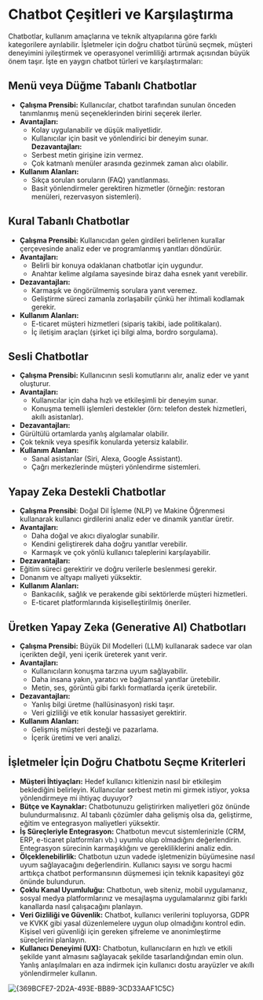 # Chatbot Çeşitleri ve Karşılaştırma

Chatbotlar, kullanım amaçlarına ve teknik altyapılarına göre farklı kategorilere ayrılabilir. İşletmeler için doğru chatbot türünü seçmek, müşteri deneyimini iyileştirmek ve operasyonel verimliliği artırmak açısından büyük önem taşır. İşte en yaygın chatbot türleri ve karşılaştırmaları:

## Menü veya Düğme Tabanlı Chatbotlar

* **Çalışma Prensibi:** Kullanıcılar, chatbot tarafından sunulan önceden tanımlanmış menü seçeneklerinden birini seçerek ilerler.
* **Avantajları:**
  * Kolay uygulanabilir ve düşük maliyetlidir.
  * Kullanıcılar için basit ve yönlendirici bir deneyim sunar.
**Dezavantajları:**
  * Serbest metin girişine izin vermez.
  * Çok katmanlı menüler arasında gezinmek zaman alıcı olabilir.
* **Kullanım Alanları:**
  * Sıkça sorulan soruların (FAQ) yanıtlanması.
  * Basit yönlendirmeler gerektiren hizmetler (örneğin: restoran menüleri, rezervasyon sistemleri).
 
## Kural Tabanlı Chatbotlar

* **Çalışma Prensibi:** Kullanıcıdan gelen girdileri belirlenen kurallar çerçevesinde analiz eder ve programlanmış yanıtları döndürür.
* **Avantajları:**
  * Belirli bir konuya odaklanan chatbotlar için uygundur.
  * Anahtar kelime algılama sayesinde biraz daha esnek yanıt verebilir.
* **Dezavantajları:**
  * Karmaşık ve öngörülmemiş sorulara yanıt veremez.
  * Geliştirme süreci zamanla zorlaşabilir çünkü her ihtimali kodlamak gerekir.
* **Kullanım Alanları:**
  * E-ticaret müşteri hizmetleri (sipariş takibi, iade politikaları).
  * İç iletişim araçları (şirket içi bilgi alma, bordro sorgulama).
 
## Sesli Chatbotlar

* **Çalışma Prensibi:** Kullanıcının sesli komutlarını alır, analiz eder ve yanıt oluşturur.
* **Avantajları:**
  * Kullanıcılar için daha hızlı ve etkileşimli bir deneyim sunar.
  * Konuşma temelli işlemleri destekler (örn: telefon destek hizmetleri, akıllı asistanlar).
* **Dezavantajları:**
* Gürültülü ortamlarda yanlış algılamalar olabilir.
* Çok teknik veya spesifik konularda yetersiz kalabilir.
* **Kullanım Alanları:**
  * Sanal asistanlar (Siri, Alexa, Google Assistant).
  * Çağrı merkezlerinde müşteri yönlendirme sistemleri.

## Yapay Zeka Destekli Chatbotlar

* **Çalışma Prensibi**: Doğal Dil İşleme (NLP) ve Makine Öğrenmesi kullanarak kullanıcı girdilerini analiz eder ve dinamik yanıtlar üretir.
* **Avantajları:**
  * Daha doğal ve akıcı diyaloglar sunabilir.
  * Kendini geliştirerek daha doğru yanıtlar verebilir.
  * Karmaşık ve çok yönlü kullanıcı taleplerini karşılayabilir.
* **Dezavantajları:**
* Eğitim süreci gerektirir ve doğru verilerle beslenmesi gerekir.
* Donanım ve altyapı maliyeti yüksektir.
* **Kullanım Alanları:**
  * Bankacılık, sağlık ve perakende gibi sektörlerde müşteri hizmetleri.
  * E-ticaret platformlarında kişiselleştirilmiş öneriler.

## Üretken Yapay Zeka (Generative AI) Chatbotları

* **Çalışma Prensibi:** Büyük Dil Modelleri (LLM) kullanarak sadece var olan içerikten değil, yeni içerik üreterek yanıt verir.
* **Avantajları:**
  * Kullanıcıların konuşma tarzına uyum sağlayabilir.
  * Daha insana yakın, yaratıcı ve bağlamsal yanıtlar üretebilir.
  * Metin, ses, görüntü gibi farklı formatlarda içerik üretebilir.
* **Dezavantajları:**
  * Yanlış bilgi üretme (hallüsinasyon) riski taşır.
  * Veri gizliliği ve etik konular hassasiyet gerektirir.
* **Kullanım Alanları:**
  * Gelişmiş müşteri desteği ve pazarlama.
  * İçerik üretimi ve veri analizi.
 
## İşletmeler İçin Doğru Chatbotu Seçme Kriterleri

* **Müşteri İhtiyaçları:** Hedef kullanıcı kitlenizin nasıl bir etkileşim beklediğini belirleyin. Kullanıcılar serbest metin mi girmek istiyor, yoksa yönlendirmeye mi ihtiyaç duyuyor?
* **Bütçe ve Kaynaklar:** Chatbotunuzu geliştirirken maliyetleri göz önünde bulundurmalısınız. AI tabanlı çözümler daha gelişmiş olsa da, geliştirme, eğitim ve entegrasyon maliyetleri yüksektir.
* **İş Süreçleriyle Entegrasyon:** Chatbotun mevcut sistemlerinizle (CRM, ERP, e-ticaret platformları vb.) uyumlu olup olmadığını değerlendirin. Entegrasyon sürecinin karmaşıklığını ve gerekliliklerini analiz edin.
* **Ölçeklenebilirlik:** Chatbotun uzun vadede işletmenizin büyümesine nasıl uyum sağlayacağını değerlendirin. Kullanıcı sayısı ve sorgu hacmi arttıkça chatbot performansının düşmemesi için teknik kapasiteyi göz önünde bulundurun.
* **Çoklu Kanal Uyumluluğu:** Chatbotun, web siteniz, mobil uygulamanız, sosyal medya platformlarınız ve mesajlaşma uygulamalarınız gibi farklı kanallarda nasıl çalışacağını planlayın.
* **Veri Gizliliği ve Güvenlik:** Chatbot, kullanıcı verilerini topluyorsa, GDPR ve KVKK gibi yasal düzenlemelere uygun olup olmadığını kontrol edin. Kişisel veri güvenliği için gereken şifreleme ve anonimleştirme süreçlerini planlayın.
* **Kullanıcı Deneyimi (UX):** Chatbotun, kullanıcıların en hızlı ve etkili şekilde yanıt almasını sağlayacak şekilde tasarlandığından emin olun. Yanlış anlaşılmaları en aza indirmek için kullanıcı dostu arayüzler ve akıllı yönlendirmeler kullanın.


 ![{369BCFE7-2D2A-493E-BB89-3CD33AAF1C5C}](https://github.com/user-attachments/assets/1eae63af-0b2c-4196-8972-3613ecae2d77)

